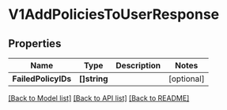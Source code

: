 # V1AddPoliciesToUserResponse

## Properties

Name | Type | Description | Notes
------------ | ------------- | ------------- | -------------
**FailedPolicyIDs** | **[]string** |  | [optional] 

[[Back to Model list]](../README.md#documentation-for-models) [[Back to API list]](../README.md#documentation-for-api-endpoints) [[Back to README]](../README.md)


